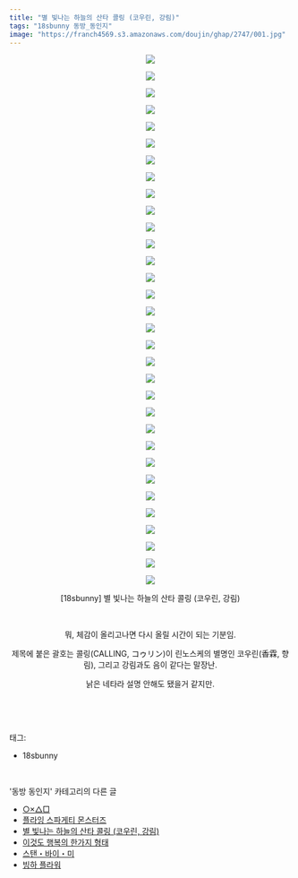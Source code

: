 ```yaml
---
title: "별 빛나는 하늘의 산타 콜링 (코우린, 강림)"
tags: "18sbunny 동방_동인지"
image: "https://franch4569.s3.amazonaws.com/doujin/ghap/2747/001.jpg"
---
```

<div class="article">
<p style="text-align: center; clear: none; float: none;"><img src="{{ site.imgserver2 }}/ghap/2747/001.jpg"/></p>
<p style="text-align: center; clear: none; float: none;"><img src="{{ site.imgserver2 }}/ghap/2747/002.jpg"/></p>
<p style="text-align: center; clear: none; float: none;"><img src="{{ site.imgserver2 }}/ghap/2747/003.jpg"/></p>
<p style="text-align: center; clear: none; float: none;"><img src="{{ site.imgserver2 }}/ghap/2747/004.jpg"/></p>
<p style="text-align: center; clear: none; float: none;"><img src="{{ site.imgserver2 }}/ghap/2747/005.jpg"/></p>
<p style="text-align: center; clear: none; float: none;"><img src="{{ site.imgserver2 }}/ghap/2747/006.jpg"/></p>
<p style="text-align: center; clear: none; float: none;"><img src="{{ site.imgserver2 }}/ghap/2747/007.jpg"/></p>
<p style="text-align: center; clear: none; float: none;"><img src="{{ site.imgserver2 }}/ghap/2747/008.jpg"/></p>
<p style="text-align: center; clear: none; float: none;"><img src="{{ site.imgserver2 }}/ghap/2747/009.jpg"/></p>
<p style="text-align: center; clear: none; float: none;"><img src="{{ site.imgserver2 }}/ghap/2747/010.jpg"/></p>
<p style="text-align: center; clear: none; float: none;"><img src="{{ site.imgserver2 }}/ghap/2747/011.jpg"/></p>
<p style="text-align: center; clear: none; float: none;"><img src="{{ site.imgserver2 }}/ghap/2747/012.jpg"/></p>
<p style="text-align: center; clear: none; float: none;"><img src="{{ site.imgserver2 }}/ghap/2747/013.jpg"/></p>
<p style="text-align: center; clear: none; float: none;"><img src="{{ site.imgserver2 }}/ghap/2747/014.jpg"/></p>
<p style="text-align: center; clear: none; float: none;"><img src="{{ site.imgserver2 }}/ghap/2747/015.jpg"/></p>
<p style="text-align: center; clear: none; float: none;"><img src="{{ site.imgserver2 }}/ghap/2747/016.jpg"/></p>
<p style="text-align: center; clear: none; float: none;"><img src="{{ site.imgserver2 }}/ghap/2747/017.jpg"/></p>
<p style="text-align: center; clear: none; float: none;"><img src="{{ site.imgserver2 }}/ghap/2747/018.jpg"/></p>
<p style="text-align: center; clear: none; float: none;"><img src="{{ site.imgserver2 }}/ghap/2747/019.jpg"/></p>
<p style="text-align: center; clear: none; float: none;"><img src="{{ site.imgserver2 }}/ghap/2747/020.jpg"/></p>
<p style="text-align: center; clear: none; float: none;"><img src="{{ site.imgserver2 }}/ghap/2747/021.jpg"/></p>
<p style="text-align: center; clear: none; float: none;"><img src="{{ site.imgserver2 }}/ghap/2747/022.jpg"/></p>
<p style="text-align: center; clear: none; float: none;"><img src="{{ site.imgserver2 }}/ghap/2747/023.jpg"/></p>
<p style="text-align: center; clear: none; float: none;"><img src="{{ site.imgserver2 }}/ghap/2747/024.jpg"/></p>
<p style="text-align: center; clear: none; float: none;"><img src="{{ site.imgserver2 }}/ghap/2747/025.jpg"/></p>
<p style="text-align: center; clear: none; float: none;"><img src="{{ site.imgserver2 }}/ghap/2747/026.jpg"/></p>
<p style="text-align: center; clear: none; float: none;"><img src="{{ site.imgserver2 }}/ghap/2747/027.jpg"/></p>
<p style="text-align: center; clear: none; float: none;"><img src="{{ site.imgserver2 }}/ghap/2747/028.jpg"/></p>
<p style="text-align: center; clear: none; float: none;"><img src="{{ site.imgserver2 }}/ghap/2747/029.jpg"/></p>
<p style="text-align: center; clear: none; float: none;"><img src="{{ site.imgserver2 }}/ghap/2747/030.jpg"/></p>
<p style="text-align: center; clear: none; float: none;"><img src="{{ site.imgserver2 }}/ghap/2747/031.jpg"/></p>
<p style="text-align: center; clear: none; float: none;"><img src="{{ site.imgserver2 }}/ghap/2747/032.jpg"/></p>
<p style="text-align: center; clear: none; float: none;">[18sbunny] 별 빛나는 하늘의 산타 콜링 (코우린, 강림)</p>
<p style="text-align: center; clear: none; float: none;"><br/></p>
<p style="text-align: center; clear: none; float: none;">뭐, 체감이 올리고나면 다시 올릴 시간이 되는 기분임.</p>
<p style="text-align: center; clear: none; float: none;">제목에 붙은 괄호는 콜링(CALLING, コゥリン)이 린노스케의 별명인 코우린(香霖, 향림), 그리고 강림과도 음이 같다는 말장난.</p>
<p style="text-align: center; clear: none; float: none;">낡은 네타라 설명 안해도 됐을거 같지만.</p>
<p><br/></p>
</div><br/>
<div class="tagTrail">
<p>태그: </p>
<ul>
<li>18sbunny</li>
</ul>
</div><br/>
<div class="another">
<p>'동방 동인지' 카테고리의 다른 글</p>
<ul>
<li><a href="/ghap_2749">○×△□</a></li>
<li><a href="/ghap_2748">플라잉 스파게티 몬스터즈</a></li>
<li><a href="/ghap_2747">별 빛나는 하늘의 산타 콜링 (코우린, 강림)</a></li>
<li><a href="/ghap_2746">이것도 행복의 한가지 형태</a></li>
<li><a href="/ghap_2745">스탠・바이・미</a></li>
<li><a href="/ghap_2744">빙하 플라워</a></li>
</ul>
</div><br/>
<div class="cb_module cb_fluid">
<div class="cb_wrt cb_profile">
</div><!-- commentList close -->
</div><br/>
